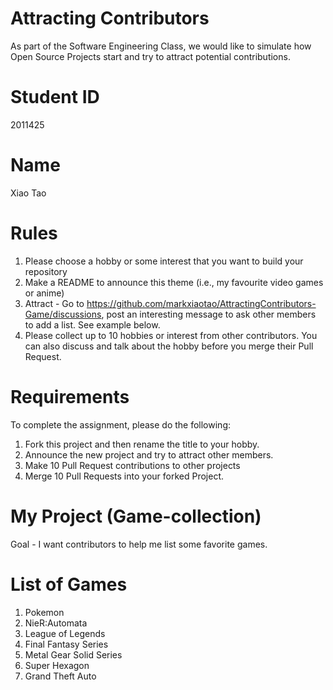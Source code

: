 # Attracting Contributors
As part of the Software Engineering Class, we would like to simulate how Open Source Projects start and try to attract potential contributions.

# Student ID
2011425

# Name
Xiao Tao

# Rules

1. Please choose a hobby or some interest that you want to build your repository
2. Make a README to announce this theme (i.e., my favourite video games or anime)
3. Attract - Go to https://github.com/markxiaotao/AttractingContributors-Game/discussions, post an interesting message to ask other members to add a list. See example below.
4. Please collect up to 10 hobbies or interest from other contributors. You can also discuss and talk about the hobby before you merge their Pull Request.

# Requirements
To complete the assignment, please do the following:
1. Fork this project and then rename the title to your hobby. 
2. Announce the new project and try to attract other members.
3. Make 10 Pull Request contributions to other projects
4. Merge 10 Pull Requests into your forked Project.


# My Project (Game-collection)
Goal - I want contributors to help me list some favorite games.

# List of Games
1. Pokemon
2. NieR:Automata
3. League of Legends
4. Final Fantasy Series
5. Metal Gear Solid Series
6. Super Hexagon
7. Grand Theft Auto

